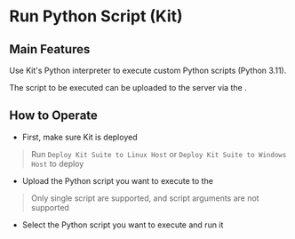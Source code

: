 # Run Python Script (Kit)

## Main Features

Use Kit's Python interpreter to execute custom Python scripts (Python 3.11).

The script to be executed can be uploaded to the server via the <File List>.

## How to Operate

- First, make sure Kit is deployed

> Run `Deploy Kit Suite to Linux Host` or `Deploy Kit Suite to Windows Host` to deploy

- Upload the Python script you want to execute to the <File List>

> Only single script are supported, and script arguments are not supported

- Select the Python script you want to execute and run it

